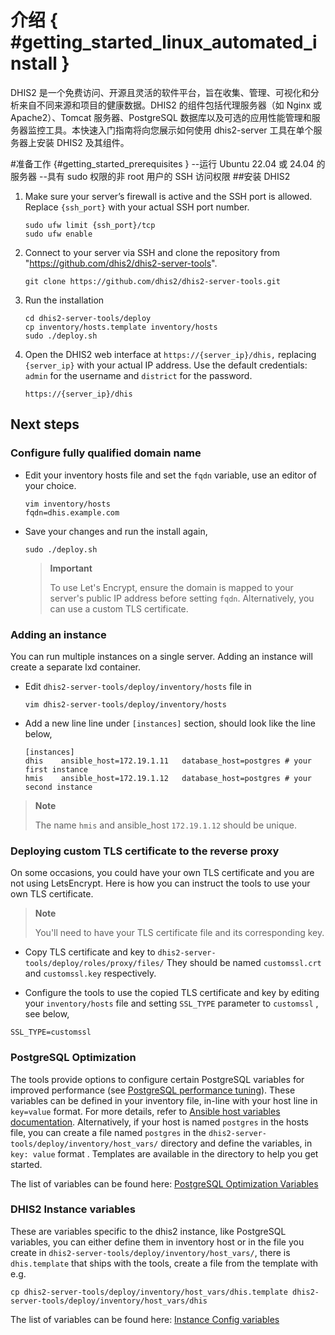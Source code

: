 # 介绍 { #getting_started_linux_automated_install }

DHIS2 是一个免费访问、开源且灵活的软件平台，旨在收集、管理、可视化和分析来自不同来源和项目的健康数据。DHIS2 的组件包括代理服务器（如 Nginx 或 Apache2）、Tomcat 服务器、PostgreSQL 数据库以及可选的应用性能管理和服务器监控工具。本快速入门指南将向您展示如何使用 dhis2-server 工具在单个服务器上安装 DHIS2 及其组件。

#准备工作 {#getting_started_prerequisites }
--运行 Ubuntu 22.04 或 24.04 的服务器
--具有 sudo 权限的非 root 用户的 SSH 访问权限
##安装 DHIS2

1. Make sure your server’s firewall is active and the SSH port is allowed. Replace `{ssh_port}` with your actual SSH port number.
   ```
   sudo ufw limit {ssh_port}/tcp
   sudo ufw enable
   ```
2. Connect to your server via SSH and clone the repository from "https://github.com/dhis2/dhis2-server-tools".
   ```
   git clone https://github.com/dhis2/dhis2-server-tools.git
   ```
3. Run the installation
   ```
   cd dhis2-server-tools/deploy
   cp inventory/hosts.template inventory/hosts
   sudo ./deploy.sh
   ```
4. Open the DHIS2 web interface at `https://{server_ip}/dhis,` replacing `{server_ip}` with your actual IP address. Use the default credentials: `admin` for the username and `district` for the password.
   ```
   https://{server_ip}/dhis
   ```

## Next steps

### Configure fully qualified domain name

- Edit your inventory hosts file and set the `fqdn` variable, use an editor of your choice.
  ```
  vim inventory/hosts
  fqdn=dhis.example.com
  ```
- Save your changes and run the install again,

  ```
  sudo ./deploy.sh
  ```

  > **Important**
  >
  > To use Let's Encrypt, ensure the domain is mapped to your server's public IP address before setting `fqdn`. Alternatively, you can use a custom TLS certificate.

### Adding an instance

You can run multiple instances on a single server. Adding an instance will create a separate lxd container.

- Edit `dhis2-server-tools/deploy/inventory/hosts` file in
  ```
  vim dhis2-server-tools/deploy/inventory/hosts
  ```
- Add a new line line under `[instances]` section, should look like the line below,
  ```
  [instances]
  dhis    ansible_host=172.19.1.11   database_host=postgres # your first instance
  hmis    ansible_host=172.19.1.12   database_host=postgres # your second instance
  ```

> **Note**
>
> The name `hmis` and ansible_host `172.19.1.12` should be unique.

### Deploying custom TLS certificate to the reverse proxy

On some occasions, you could have your own TLS certificate and you are not using LetsEncrypt. Here is how you can instruct the tools to use your own TLS certificate.

> **Note**
>
> You'll need to have your TLS certificate file and its corresponding key.

- Copy TLS certificate and key to `dhis2-server-tools/deploy/roles/proxy/files/` They should be named `customssl.crt` and `customssl.key` respectively.

- Configure the tools to use the copied TLS certificate and key by editing your `inventory/hosts` file and setting `SSL_TYPE` parameter to `customssl` , see below,

```
SSL_TYPE=customssl
```

### PostgreSQL Optimization

The tools provide options to configure certain PostgreSQL variables for improved performance (see [PostgreSQL performance tuning](#install_postgresql_performance_tuning)). These variables can be defined in your inventory file, in-line with your host line in `key=value` format. For more details, refer to [Ansible host variables documentation](https://docs.ansible.com/ansible/latest/inventory_guide/intro_inventory.html#assigning-a-variable-to-one-machine-host-variables). Alternatively, if your host is named `postgres` in the hosts file, you can create a file named `postgres` in the `dhis2-server-tools/deploy/inventory/host_vars/` directory and define the variables, in `key: value` format . Templates are available in the directory to help you get started.

The list of variables can be found here: [PostgreSQL Optimization Variables](#dhis2_server_tools_postgresql_variables)

### DHIS2 Instance variables

These are variables specific to the dhis2 instance, like PostgreSQL variables, you can either define them in inventory host or in the file you create in `dhis2-server-tools/deploy/inventory/host_vars/`, there is `dhis.template` that ships with the tools, create a file from the template with e.g.

```
cp dhis2-server-tools/deploy/inventory/host_vars/dhis.template dhis2-server-tools/deploy/inventory/host_vars/dhis

```

The list of variables can be found here:  [Instance Config variables](#dhis2_server_tools_instance_variables)
